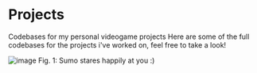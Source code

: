 # Projects
Codebases for my personal videogame projects
Here are some of the full codebases for the projects i've worked on, feel free to take a look!


![image](https://user-images.githubusercontent.com/38381290/134239605-0df9420b-9660-4c3e-a288-9cdb68e15b0c.png) 
Fig. 1: Sumo stares happily at you :)



